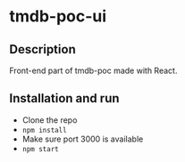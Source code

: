 # tmdb-poc-ui
## Description
Front-end part of tmdb-poc made with React.

## Installation and run
- Clone the repo
- `npm install`
- Make sure port 3000 is available
- `npm start`
